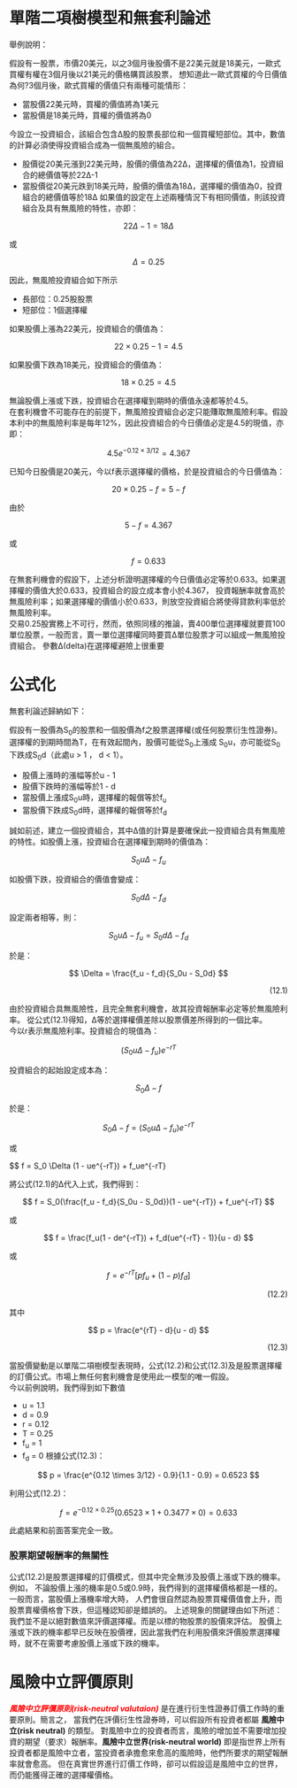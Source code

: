 # 單階二項樹模型和無套利論述

舉例說明：

假設有一股票，市價20美元，以之3個月後股價不是22美元就是18美元，一歐式買權有權在3個月後以21美元的價格購買該股票，
想知道此一歐式買權的今日價值為何?3個月後，歐式買權的價值只有兩種可能情形：
- 當股價22美元時，買權的價值將為1美元
- 當股價是18美元時，買權的價值將為0

今設立一投資組合，該組合包含Δ股的股票長部位和一個買權短部位。其中，數值的計算必須使得投資組合成為一個無風險的組合。
- 股價從20美元漲到22美元時，股價的價值為22Δ，選擇權的價值為1，投資組合的總價值等於22Δ-1
- 當股價從20美元跌到18美元時，股價的價值為18Δ，選擇權的價值為0，投資組合的總價值等於18Δ
如果值的設定在上述兩種情況下有相同價值，則該投資組合及具有無風險的特性，亦即：

$$ 22 \Delta - 1 = 18 \Delta $$

或

$$ \Delta = 0.25 $$

因此，無風險投資組合如下所示
- 長部位：0.25股股票
- 短部位：1個選擇權

如果股價上漲為22美元，投資組合的價值為：

$$ 22 \times 0.25 -1 = 4.5 $$

如果股價下跌為18美元，投資組合的價值為：

$$ 18 \times 0.25 = 4.5 $$

無論股價上漲或下跌，投資組合在選擇權到期時的價值永遠都等於4.5。  
在套利機會不可能存在的前提下，無風險投資組合必定只能賺取無風險利率。假設本利中的無風險利率是每年12%，因此投資組合的今日價值必定是4.5的現值，亦即：

$$ 4.5e^{-0.12 \times 3/12} = 4.367 $$

已知今日股價是20美元，今以f表示選擇權的價格，於是投資組合的今日價值為：

$$ 20 \times 0.25 - f = 5 - f $$

由於

$$ 5 - f = 4.367 $$

或

$$ f = 0.633 $$

在無套利機會的假設下，上述分析證明選擇權的今日價值必定等於0.633。如果選擇權的價值大於0.633，投資組合的設立成本會小於4.367，
投資報酬率就會高於無風險利率；如果選擇權的價值小於0.633，則放空投資組合將使得貸款利率低於無風險利率。  
交易0.25股實務上不可行，然而，依照同樣的推論，賣400單位選擇權就要買100單位股票，一般而言，賣一單位選擇權同時要買Δ單位股票才可以組成一無風險投資組合。
參數Δ(delta)在選擇權避險上很重要

# 公式化

無套利論述歸納如下：

假設有一股價為S<sub>0</sub>的股票和一個股價為f之股票選擇權(或任何股票衍生性證券)。選擇權的到期時間為T，在有效起間內，股價可能從S<sub>0</sub>上漲成
S<sub>0</sub>u，亦可能從S<sub>0</sub>下跌成S<sub>0</sub>d（此處u > 1 ， d < 1）。
- 股價上漲時的漲幅等於u - 1
- 股價下跌時的漲幅等於1 - d
- 當股價上漲成S<sub>0</sub>u時，選擇權的報償等於f<sub>u</sub>
- 當股價下跌成S<sub>0</sub>d時，選擇權的報償等於f<sub>d</sub>

誠如前述，建立一個投資組合，其中Δ值的計算是要確保此一投資組合具有無風險的特性。如股價上漲，投資組合在選擇權到期時的價值為：

$$ S_0u \Delta - f_u $$

如股價下跌，投資組合的價值會變成：

$$ S_0d \Delta - f_d $$

設定兩者相等，則：

$$ S_0u \Delta - f_u = S_0d \Delta - f_d $$

於是：

$$ \Delta = \frac{f_u - f_d}{S_0u - S_0d} $$  <p align="right">(12.1)</p>

由於投資組合具無風險性，且完全無套利機會，故其投資報酬率必定等於無風險利率。
從公式(12.1)得知，Δ等於選擇權價差除以股票價差所得到的一個比率。  
今以r表示無風險利率。投資組合的現值為：

$$  (S_0u \Delta - f_u)e^{-rT} $$

投資組合的起始設定成本為：

$$ S_0 \Delta - f $$

於是：

$$ S_0 \Delta - f = (S_0u \Delta - f_u)e^{-rT} $$

或

$$ f = S_0 \Delta (1 - ue^{-rT}) + f_ue^{-rT}

將公式(12.1)的Δ代入上式，我們得到：

$$ f = S_0(\frac{f_u - f_d}{S_0u - S_0d})(1 - ue^{-rT}) + f_ue^{-rT} $$

或

$$ f = \frac{f_u(1 - de^{-rT}) + f_d(ue^{-rT} - 1)}{u - d} $$

或

$$ f = e^{-rT}[pf_u + (1 - p)f_d] $$  <p align="right">(12.2)</p>

其中

$$ p = \frac{e^{rT} - d}{u - d} $$  <p align="right">(12.3)</p>

當股價變動是以單階二項樹模型表現時，公式(12.2)和公式(12.3)及是股票選擇權的訂價公式。市場上無任何套利機會是使用此一模型的唯一假設。  
今以前例說明，我們得到如下數值
- u = 1.1
- d = 0.9
- r = 0.12
- T = 0.25
- f<sub>u</sub> = 1
- f<sub>d</sub> = 0
根據公式(12.3)：

$$ p = \frac{e^{0.12 \times 3/12} - 0.9}{1.1 - 0.9} = 0.6523 $$

利用公式(12.2)：

$$ f = e^{-0.12 \times 0.25}(0.6523 \times 1 + 0.3477 \times 0) = 0.633 $$

此處結果和前面答案完全一致。

### 股票期望報酬率的無關性

公式(12.2)是股票選擇權的訂價模式，但其中完全無涉及股價上漲或下跌的機率。例如，
不論股價上漲的機率是0.5或0.9時，我們得到的選擇權價格都是一樣的。一般而言，當股價上漲機率增大時，
人們會很自然認為股票買權價值會上升，而股票賣權價格會下跌，但這種認知卻是錯誤的。
上述現象的關鍵理由如下所述：我們並不是以絕對數值來評價選擇權。而是以標的物股票的股價來評估。
股價上漲或下跌的機率都早已反映在股價裡，因此當我們在利用股價來評價股票選擇權時，就不在需要考慮股價上漲或下跌的機率。

# 風險中立評價原則

***<font color=Red>風險中立評價原則(risk-neutral valutaion)***</font> 是在進行衍生性證券訂價工作時的重要原則。簡言之，
當我們在評價衍生性證券時，可以假設所有投資者都屬 **風險中立(risk neutral)** 的類型。
對風險中立的投資者而言，風險的增加並不需要增加投資的期望（要求）報酬率。**風險中立世界(risk-neutral world)**
即是指世界上所有投資者都是風險中立者，當投資者承擔愈來愈高的風險時，他們所要求的期望報酬率就會愈高。
但在真實世界進行訂價工作時，卻可以假設這是風險中立的世界，而仍能獲得正確的選擇權價格。
































